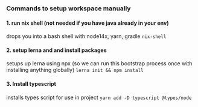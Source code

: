 ### Commands to setup workspace manually

#### 1. run nix shell (not needed if you have java already in your env)
drops you into a bash shell with node14x, yarn, gradle
```nix-shell```

#### 2. setup lerna and and install packages
setups up lerna using npx (so we can run this bootstrap process once with installing anything globally)
```lerna init && npm install```

#### 3. Install typescript
installs types script for use in project
```yarn add -D typescript @types/node```



